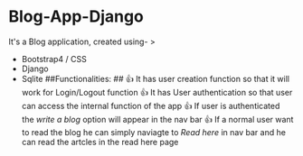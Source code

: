 # Blog-App-Django
It's a Blog application, created using- >
- Bootstrap4 / CSS
- Django
- Sqlite
##Functionalities: ##
:+1: It has user creation function so that it will work for Login/Logout function
:+1: It has User authentication so that user can access the internal function of the app
:+1: If user is authenticated the *write a blog* option will appear in the nav bar
:+1: If a normal user want to read the blog he can simply naviagte to *Read here* in nav bar and he can read the artcles in the read here page
